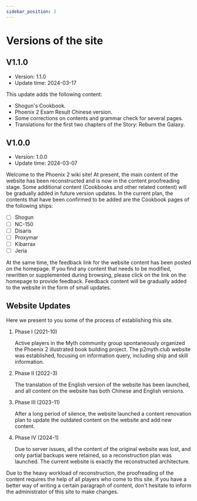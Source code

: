 ```yaml
---
sidebar_position: 2
---
```


# Versions of the site

## V1.1.0

- Version: 1.1.0
- Update time: 2024-03-17

This update adds the following content:
- Shogun's Cookbook.
- Phoenix 2 Exam Result Chinese version.
- Some corrections on contents and grammar check for several pages.
- Translations for the first two chapters of the Story: Reburn the Galaxy.

## V1.0.0

- Version: 1.0.0
- Update time: 2024-03-07

Welcome to the Phoenix 2 wiki site! At present, the main content of the website has been reconstructed and is now in the content proofreading stage. Some additional content (Cookbooks and other related content) will be gradually added in future version updates. In the current plan, the contents that have been confirmed to be added are the Cookbook pages of the following ships:

- [ ] Shogun
- [ ] NC-150
- [ ] Disaris
- [ ] Proxymar
- [ ] Kibarrax
- [ ] Jeria

At the same time, the feedback link for the website content has been posted on the homepage. If you find any content that needs to be modified, rewritten or supplemented during browsing, please click on the link on the homepage to provide feedback. Feedback content will be gradually added to the website in the form of small updates.

## Website Updates

Here we present to you some of the process of establishing this site.

1. Phase I (2021-10)

    Active players in the Myth community group spontaneously organized the Phoenix 2 illustrated book building project. The p2myth.club website was established, focusing on information query, including ship and skill information.

2. Phase II (2022-3)

    The translation of the English version of the website has been launched, and all content on the website has both Chinese and English versions.

3. Phase III (2023-11)

    After a long period of silence, the website launched a content renovation plan to update the outdated content on the website and add new content.

4. Phase IV (2024-1)

    Due to server issues, all the content of the original website was lost, and only partial backups were retained, so a reconstruction plan was launched. The current website is exactly the reconstructed architecture.

Due to the heavy workload of reconstruction, the proofreading of the content requires the help of all players who come to this site. If you have a better way of writing a certain paragraph of content, don't hesitate to inform the administrator of this site to make changes.